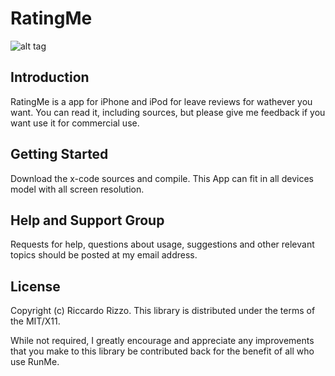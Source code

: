 # RatingMe

![alt tag](https://cloud.githubusercontent.com/assets/7590117/9406794/e387c43e-4803-11e5-9441-7a3367ae3fd5.png)

Introduction
------------
RatingMe is a app for iPhone and iPod for leave reviews for wathever you want.
You can read it, including sources, but please give me feedback if you want use it for commercial use.

Getting Started
---------------
Download the x-code sources and compile. This App can fit in all devices model with all screen resolution.

Help and Support Group
----------------------
Requests for help, questions about usage, suggestions and other relevant topics should be posted at my email address. 

License
-------
Copyright (c) Riccardo Rizzo.
This library is distributed under the terms of the MIT/X11.

While not required, I greatly encourage and appreciate any improvements that you make
to this library be contributed back for the benefit of all who use RunMe.
